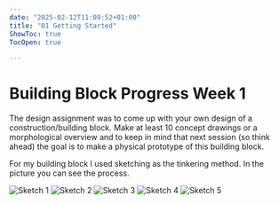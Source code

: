 ```yaml
---
date: "2025-02-12T11:09:52+01:00"
title: "01 Getting Started"
ShowToc: true
TocOpen: true

---
```


# Building Block Progress Week 1
The design assignment was to come up with your own design of a construction/building block. Make at least 10 concept drawings or a morphological overview and to keep in mind that next session (so think ahead) the goal is to make a physical prototype of this building block.

For my building block I used sketching as the tinkering method. In the picture you can see the process.

![Sketch 1](/img/Sketch-1.JPEG)
![Sketch 2](/img/Sketch-2.JPEG)
![Sketch 3](/img/Sketch-3.JPEG)
![Sketch 4](/img/Sketch-4.JPEG)
![Sketch 5](/img/Sketch-5.JPEG)


